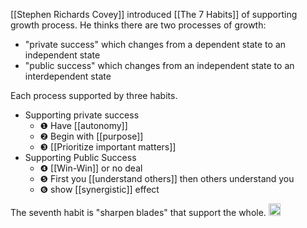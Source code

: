 
[[Stephen Richards Covey]] introduced [[The 7 Habits]] of supporting growth process. He thinks there are two processes of growth:

- "private success" which changes from a dependent state to an independent state
- "public success" which changes from an independent state to an interdependent state

Each process supported by three habits.

- Supporting private success
    - ❶ Have [[autonomy]]
    - ❷ Begin with [[purpose]]
    - ❸ [[Prioritize important matters]]
- Supporting Public Success
    - ❹ [[Win-Win]] or no deal
    - ❺ First you [[understand others]] then others understand you
    - ❻ show [[synergistic]] effect

The seventh habit is "sharpen blades" that support the whole.
<img src='https://scrapbox.io/api/pages/nishio/en/icon' alt='en.icon' height="19.5"/>